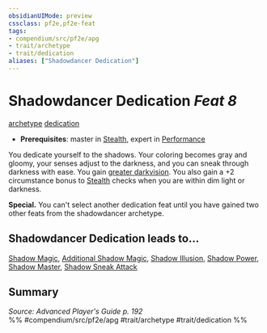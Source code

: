 ```yaml
---
obsidianUIMode: preview
cssclass: pf2e,pf2e-feat
tags:
- compendium/src/pf2e/apg
- trait/archetype
- trait/dedication
aliases: ["Shadowdancer Dedication"]
---
```

# Shadowdancer Dedication  *Feat 8*  
[archetype](/rules/traits/archetype.md)  [dedication](/rules/traits/dedication.md)  

- **Prerequisites**: master in [Stealth](/compendium/skills.md#Stealth), expert in [Performance](/compendium/skills.md#Performance)

You dedicate yourself to the shadows. Your coloring becomes gray and gloomy, your senses adjust to the darkness, and you can sneak through darkness with ease. You gain [greater darkvision](/rules/abilities/darkvision.md). You also gain a +2 circumstance bonus to [Stealth](/compendium/skills.md#Stealth) checks when you are within dim light or darkness.

**Special.** You can't select another dedication feat until you have gained two other feats from the shadowdancer archetype.

## Shadowdancer Dedication leads to...

[Shadow Magic](/compendium/feats/shadow-magic-apg.md), [Additional Shadow Magic](/compendium/feats/additional-shadow-magic-apg.md), [Shadow Illusion](/compendium/feats/shadow-illusion-apg.md), [Shadow Power](/compendium/feats/shadow-power-apg.md), [Shadow Master](/compendium/feats/shadow-master-apg.md), [Shadow Sneak Attack](/compendium/feats/shadow-sneak-attack-apg.md)

## Summary

*Source: Advanced Player's Guide p. 192*  
%% #compendium/src/pf2e/apg #trait/archetype #trait/dedication %%